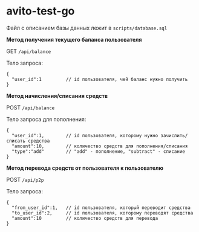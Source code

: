 # avito-test-go

Файл с описанием базы данных лежит в `scripts/database.sql`

**Метод получения текущего баланса пользователя**

GET `/api/balance`

Тело запроса:
```
{
  "user_id":1         // id пользователя, чей баланс нужно получить
}
```

**Метод начисления/списания средств**

POST `/api/balance`

Тело запроса для пополнения:
```
{
  "user_id":1,        // id пользователя, которому нужно зачислить/списать средства
  "amount":10,        // количество средств для пополнения/списания
  "type":"add"        // "add" - пополнение, "subtract" - списание
}
```

 
**Метод перевода средств от пользователя к пользователю**

POST `/api/p2p`

Тело запроса:
```
{
  "from_user_id":1,   // id пользователя, который переводит средства
  "to_user_id":2,     // id пользователя, которому переводят средства
  "amount":10         // количество средств для перевода
}
```
